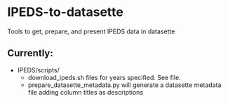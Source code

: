# IPEDS-to-datasette
Tools to get, prepare, and present IPEDS data in datasette

## Currently:

- IPEDS/scripts/
    - download_ipeds.sh files for years specified. See file.
    - prepare_datasette_metadata.py will generate a datasette metadata file adding column titles as descriptions  
